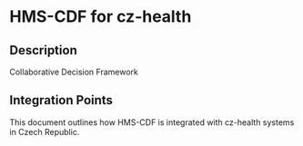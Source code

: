 # HMS-CDF for cz-health

## Description

Collaborative Decision Framework

## Integration Points

This document outlines how HMS-CDF is integrated with cz-health systems in Czech Republic.
